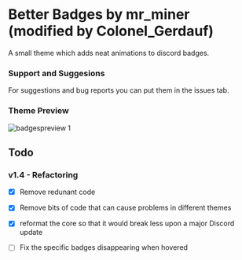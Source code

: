 # Better Badges by mr_miner (modified by Colonel_Gerdauf)

A small theme which adds neat animations to discord badges.

### Support and Suggesions
For suggestions and bug reports you can put them in the issues tab.

### Theme Preview
![badgespreview 1](https://i.imgur.com/JARsWUV.gif)

## Todo
### v1.4 - Refactoring
- [x] Remove redunant code

- [x] Remove bits of code that can cause problems in different themes

- [x] reformat the core so that it would break less upon a major Discord update

- [ ] Fix the specific badges disappearing when hovered
